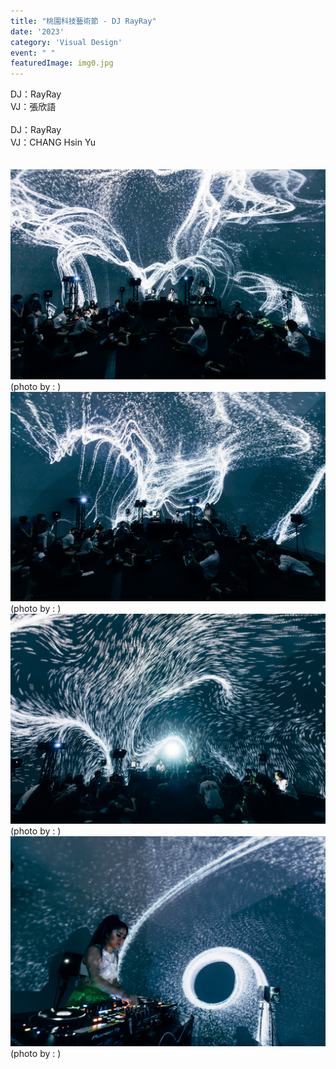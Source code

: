 ```yaml
---
title: "桃園科技藝術節 - DJ RayRay"
date: '2023'
category: 'Visual Design'
event: " "
featuredImage: img0.jpg
---
```

  <div class="box">
      <div class="dscrptn">
        DJ：RayRay<br>
        VJ：張欣語<br>
        <br>
        DJ：RayRay<br>
        VJ：CHANG Hsin Yu<br>
        <br>
      </div>
  </div>

  <div class="box">
      <div class="dscrptn">
        <br>
      </div>
  </div>

  <div class="box">
      <img class="subimg" src="./img0.jpg">
      <div class="photocredit">(photo by : )</div>
  </div>
  <div class="box">
      <img class="subimg" src="./img1.jpg">
      <div class="photocredit">(photo by : )</div>
  </div>

  <div class="box">
      <img class="subimg" src="./img2.jpg">
      <div class="photocredit">(photo by : )</div>
  </div>

  <div class="box">
      <img class="subimg" src="./img4.jpg">
      <div class="photocredit">(photo by : )</div>
  </div>

  <div class="box"></div>


  <div class="box"></div>

